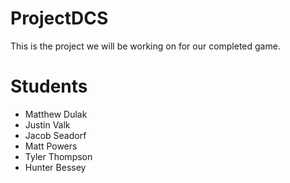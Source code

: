 # ProjectDCS

This is the project we will be working on for our completed game.

# Students
 - Matthew Dulak
 - Justin Valk
 - Jacob Seadorf
 - Matt Powers
 - Tyler Thompson
 - Hunter Bessey
